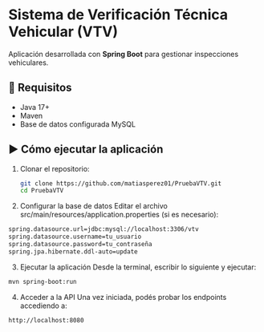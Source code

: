 # Sistema de Verificación Técnica Vehicular (VTV)

Aplicación desarrollada con **Spring Boot** para gestionar inspecciones vehiculares.

## 🔧 Requisitos

- Java 17+
- Maven
- Base de datos configurada MySQL

## ▶️ Cómo ejecutar la aplicación

1. Clonar el repositorio:
   ```bash
   git clone https://github.com/matiasperez01/PruebaVTV.git
   cd PruebaVTV

2. Configurar la base de datos
Editar el archivo src/main/resources/application.properties (si es necesario):

 ```bash
spring.datasource.url=jdbc:mysql://localhost:3306/vtv
spring.datasource.username=tu_usuario
spring.datasource.password=tu_contraseña
spring.jpa.hibernate.ddl-auto=update
```

3. Ejecutar la aplicación
Desde la terminal, escribir lo siguiente y ejecutar:

```bash
mvn spring-boot:run
```

4. Acceder a la API
Una vez iniciada, podés probar los endpoints accediendo a:

```bash
http://localhost:8080
```

